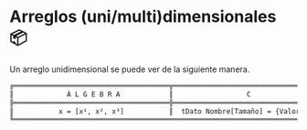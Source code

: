 # Arreglos (uni/multi)dimensionales :package:
Un arreglo unidimensional se puede ver de la siguiente manera.
```txt
╔══════════════════════════════════════╦════════════════════════════════════╗
║             Á L G E B R A            ║                  C                 ║ 
╠══════════════════════════════════════╬════════════════════════════════════╣
║           x = [x¹, x², x³]           ║  tDato Nombre[Tamaño] = {Valores}  ║
╚═══════════════════════════════════════════════════════════════════════════╝
```